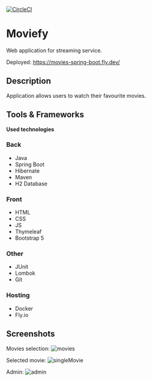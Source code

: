 [![CircleCI](https://dl.circleci.com/status-badge/img/gh/DawidWilkowski/moviesSpringBoot/tree/main.svg?style=shield)](https://dl.circleci.com/status-badge/redirect/gh/DawidWilkowski/moviesSpringBoot/tree/main)

# Moviefy

Web application for streaming service.

Deployed: https://movies-spring-boot.fly.dev/

## Description

Application allows users to watch their favourite movies.

## Tools & Frameworks

**Used technologies**
### Back
* Java
* Spring Boot
* Hibernate
* Maven
* H2 Database

### Front
* HTML
* CSS
* JS
* Thymeleaf
* Bootstrap 5

### Other
* JUnit
* Lombok
* Git

### Hosting
 * Docker
 * Fly.io

## Screenshots

Movies selection:
![movies](https://user-images.githubusercontent.com/71447167/220585236-4ca52d06-c95e-4ff0-860d-9ad2f1c76619.png)

Selected movie:
![singleMovie](https://user-images.githubusercontent.com/71447167/220585291-aaa64cb4-2854-49b8-91b2-286c632ee11e.png)

Admin:
![admin](https://user-images.githubusercontent.com/71447167/220585325-65122b55-8d9c-4bc8-9bc6-9f469f66d922.png)

